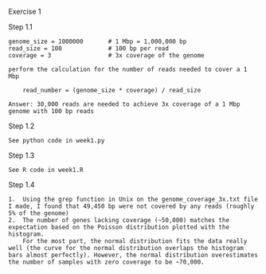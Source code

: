 Exercise 1

Step 1.1

    genome_size = 1000000       # 1 Mbp = 1,000,000 bp
    read_size = 100             # 100 bp per read
    coverage = 3                # 3x coverage of the genome

    perform the calculation for the number of reads needed to cover a 1 Mbp

        read_number = (genome_size * coverage) / read_size

    Answer: 30,000 reads are needed to achieve 3x coverage of a 1 Mbp genome with 100 bp reads



Step 1.2

    See python code in week1.py



Step 1.3

    See R code in week1.R



Step 1.4

    1.  Using the grep function in Unix on the genome_coverage_3x.txt file I made, I found that 49,450 bp were not covered by any reads (roughly 5% of the genome)
    2.  The number of genes lacking coverage (~50,000) matches the expectation based on the Poisson distribution plotted with the histogram.
        For the most part, the normal distribution fits the data really well (the curve for the normal distribution overlaps the histogram bars almost perfectly). However, the normal distribution overestimates the number of samples with zero coverage to be ~70,000.











